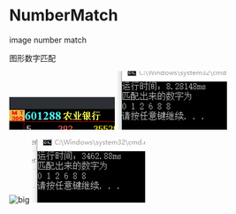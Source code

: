 # NumberMatch
image number  match


图形数字匹配

![little](https://raw.githubusercontent.com/cetcjinjian/NumberMatch/master/dzh365/img/target2.bmp)
![result](https://github.com/cetcjinjian/NumberMatch/blob/master/1.jpg)

![big](https://raw.githubusercontent.com/cetcjinjian/NumberMatch/master/dzh365/img/target.bmp)
![result](https://github.com/cetcjinjian/NumberMatch/blob/master/2.jpg)
